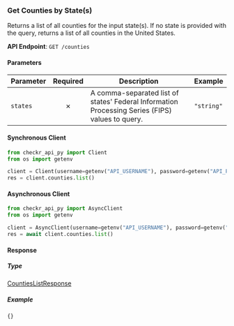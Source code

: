 
### Get Counties by State(s) <a name="list"></a>

Returns a list of all counties for the input state(s). If no state is provided with the query, returns a list of all counties in the United States.


**API Endpoint**: `GET /counties`

#### Parameters

| Parameter | Required | Description | Example |
|-----------|:--------:|-------------|--------|
| `states` | ✗ | A comma-separated list of states' Federal Information Processing Series (FIPS) values to query. | `"string"` |

#### Synchronous Client

```python
from checkr_api_py import Client
from os import getenv

client = Client(username=getenv("API_USERNAME"), password=getenv("API_PASSWORD"))
res = client.counties.list()

```

#### Asynchronous Client

```python
from checkr_api_py import AsyncClient
from os import getenv

client = AsyncClient(username=getenv("API_USERNAME"), password=getenv("API_PASSWORD"))
res = await client.counties.list()

```

#### Response

##### Type
[CountiesListResponse](/checkr_api_py/types/models/counties_list_response.py)

##### Example
`{}`
